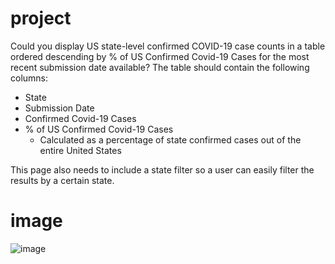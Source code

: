 # project
Could you display US state-level confirmed COVID-19 case counts in a table ordered descending by % of US Confirmed Covid-19 Cases for the most recent submission date available? The table should contain the following columns:
- State
- Submission Date
- Confirmed Covid-19 Cases
- % of US Confirmed Covid-19 Cases
  - Calculated as a percentage of state confirmed cases out of the entire United States

This page also needs to include a state filter so a user can easily filter the results by a certain state.

# image
![image](https://user-images.githubusercontent.com/50872250/144972602-c84466ce-bd74-46c7-b5ce-b83691d6f9f3.png)
